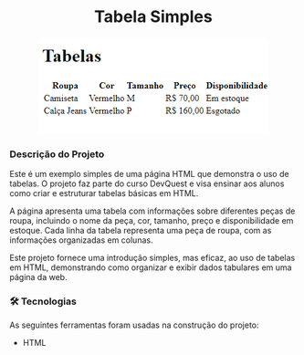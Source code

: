 <h1 align="center">Tabela Simples</h1>

<div align="center">
  
  <img src="./tabela-html.png" alt="imagem da tela do projeto">
</div>

### Descrição do Projeto
Este é um exemplo simples de uma página HTML que demonstra o uso de tabelas. O projeto faz parte do curso DevQuest e visa ensinar aos alunos como criar e estruturar tabelas básicas em HTML.

A página apresenta uma tabela com informações sobre diferentes peças de roupa, incluindo o nome da peça, cor, tamanho, preço e disponibilidade em estoque. Cada linha da tabela representa uma peça de roupa, com as informações organizadas em colunas.

Este projeto fornece uma introdução simples, mas eficaz, ao uso de tabelas em HTML, demonstrando como organizar e exibir dados tabulares em uma página da web.

### 🛠 Tecnologias

As seguintes ferramentas foram usadas na construção do projeto:

- HTML

